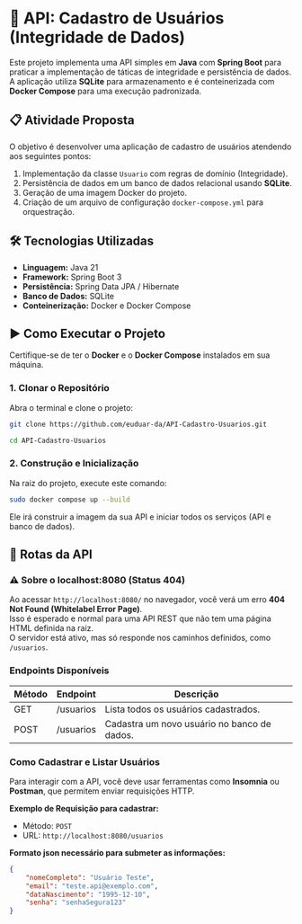 # 🚀 API: Cadastro de Usuários (Integridade de Dados)

Este projeto implementa uma API simples em **Java** com **Spring Boot** para praticar a implementação de táticas de integridade e persistência de dados. A aplicação utiliza **SQLite** para armazenamento e é conteinerizada com **Docker Compose** para uma execução padronizada.

## 📋 Atividade Proposta

O objetivo é desenvolver uma aplicação de cadastro de usuários atendendo aos seguintes pontos:

1.  Implementação da classe `Usuario` com regras de domínio (Integridade).
2.  Persistência de dados em um banco de dados relacional usando **SQLite**.
3.  Geração de uma imagem Docker do projeto.
4.  Criação de um arquivo de configuração `docker-compose.yml` para orquestração.

## 🛠️ Tecnologias Utilizadas

* **Linguagem:** Java 21
* **Framework:** Spring Boot 3
* **Persistência:** Spring Data JPA / Hibernate
* **Banco de Dados:** SQLite 
* **Conteinerização:** Docker e Docker Compose

## ▶️ Como Executar o Projeto

Certifique-se de ter o **Docker** e o **Docker Compose** instalados em sua máquina.

### 1. Clonar o Repositório

Abra o terminal e clone o projeto:

```bash
git clone https://github.com/euduar-da/API-Cadastro-Usuarios.git

cd API-Cadastro-Usuarios
```

### 2. Construção e Inicialização

Na raiz do projeto, execute este comando:

```bash
sudo docker compose up --build
```
Ele irá construir a imagem da sua API e iniciar todos os serviços (API e banco de dados).

## 🧭 Rotas da API

### ⚠️ Sobre o localhost:8080 (Status 404)

Ao acessar `http://localhost:8080/` no navegador, você verá um erro **404 Not Found (Whitelabel Error Page)**.  
Isso é esperado e normal para uma API REST que não tem uma página HTML definida na raiz.  
O servidor está ativo, mas só responde nos caminhos definidos, como `/usuarios`.

### Endpoints Disponíveis

| Método | Endpoint  | Descrição                           |
|--------|-----------|-------------------------------------|
| GET    | /usuarios | Lista todos os usuários cadastrados. |
| POST   | /usuarios | Cadastra um novo usuário no banco de dados. |

### Como Cadastrar e Listar Usuários

Para interagir com a API, você deve usar ferramentas como **Insomnia** ou **Postman**, que permitem enviar requisições HTTP.

**Exemplo de Requisição para cadastrar:**

- Método: `POST`
- URL: `http://localhost:8080/usuarios`

**Formato json necessário para submeter as informações:**

```json
{
    "nomeCompleto": "Usuário Teste",
    "email": "teste.api@exemplo.com",
    "dataNascimento": "1995-12-10",
    "senha": "senhaSegura123"
}

```
